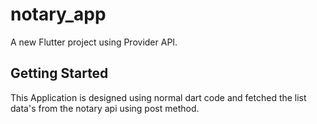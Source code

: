 # notary_app

A new Flutter project using Provider API.

## Getting Started
This Application is designed using normal dart code and fetched the list data's from the notary api using post method.
